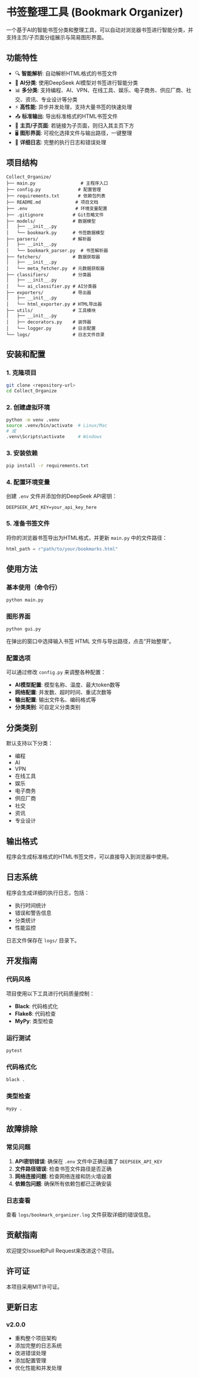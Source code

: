 # 书签整理工具 (Bookmark Organizer)

一个基于AI的智能书签分类和整理工具，可以自动对浏览器书签进行智能分类，并支持主页/子页面分组展示与简易图形界面。

## 功能特性

- 🔍 **智能解析**: 自动解析HTML格式的书签文件
- 🤖 **AI分类**: 使用DeepSeek AI模型对书签进行智能分类
- 📊 **多分类**: 支持编程、AI、VPN、在线工具、娱乐、电子商务、供应厂商、社交、资讯、专业设计等分类
- ⚡ **高性能**: 异步并发处理，支持大量书签的快速处理
- 📤 **标准输出**: 导出标准格式的HTML书签文件
- 🧭 **主页/子页面**: 若链接为子页面，则归入其主页下方
- 🖥️ **图形界面**: 可视化选择文件与输出路径，一键整理
- 📝 **详细日志**: 完整的执行日志和错误处理

## 项目结构

```
Collect_Organize/
├── main.py                 # 主程序入口
├── config.py              # 配置管理
├── requirements.txt       # 依赖包列表
├── README.md             # 项目文档
├── .env                  # 环境变量配置
├── .gitignore           # Git忽略文件
├── models/              # 数据模型
│   ├── __init__.py
│   └── bookmark.py      # 书签数据模型
├── parsers/             # 解析器
│   ├── __init__.py
│   └── bookmark_parser.py  # 书签解析器
├── fetchers/            # 数据获取器
│   ├── __init__.py
│   └── meta_fetcher.py  # 元数据获取器
├── classifiers/         # 分类器
│   ├── __init__.py
│   └── ai_classifier.py # AI分类器
├── exporters/           # 导出器
│   ├── __init__.py
│   └── html_exporter.py # HTML导出器
├── utils/               # 工具模块
│   ├── __init__.py
│   ├── decorators.py    # 装饰器
│   └── logger.py        # 日志配置
└── logs/                # 日志文件目录
```

## 安装和配置

### 1. 克隆项目

```bash
git clone <repository-url>
cd Collect_Organize
```

### 2. 创建虚拟环境

```bash
python -m venv .venv
source .venv/bin/activate  # Linux/Mac
# 或
.venv\Scripts\activate     # Windows
```

### 3. 安装依赖

```bash
pip install -r requirements.txt
```

### 4. 配置环境变量

创建 `.env` 文件并添加你的DeepSeek API密钥：

```env
DEEPSEEK_API_KEY=your_api_key_here
```

### 5. 准备书签文件

将你的浏览器书签导出为HTML格式，并更新 `main.py` 中的文件路径：

```python
html_path = r"path/to/your/bookmarks.html"
```

## 使用方法

### 基本使用（命令行）

```bash
python main.py
```

### 图形界面

```bash
python gui.py
```

在弹出的窗口中选择输入书签 HTML 文件与导出路径，点击“开始整理”。

### 配置选项

可以通过修改 `config.py` 来调整各种配置：

- **AI模型配置**: 模型名称、温度、最大token数等
- **网络配置**: 并发数、超时时间、重试次数等
- **输出配置**: 输出文件名、编码格式等
- **分类类别**: 可自定义分类类别

## 分类类别

默认支持以下分类：

- 编程
- AI
- VPN
- 在线工具
- 娱乐
- 电子商务
- 供应厂商
- 社交
- 资讯
- 专业设计

## 输出格式

程序会生成标准格式的HTML书签文件，可以直接导入到浏览器中使用。

## 日志系统

程序会生成详细的执行日志，包括：

- 执行时间统计
- 错误和警告信息
- 分类统计
- 性能监控

日志文件保存在 `logs/` 目录下。

## 开发指南

### 代码风格

项目使用以下工具进行代码质量控制：

- **Black**: 代码格式化
- **Flake8**: 代码检查
- **MyPy**: 类型检查

### 运行测试

```bash
pytest
```

### 代码格式化

```bash
black .
```

### 类型检查

```bash
mypy .
```

## 故障排除

### 常见问题

1. **API密钥错误**: 确保在 `.env` 文件中正确设置了 `DEEPSEEK_API_KEY`
2. **文件路径错误**: 检查书签文件路径是否正确
3. **网络连接问题**: 检查网络连接和防火墙设置
4. **依赖包问题**: 确保所有依赖包都已正确安装

### 日志查看

查看 `logs/bookmark_organizer.log` 文件获取详细的错误信息。

## 贡献指南

欢迎提交Issue和Pull Request来改进这个项目。

## 许可证

本项目采用MIT许可证。

## 更新日志

### v2.0.0
- 重构整个项目架构
- 添加完整的日志系统
- 改进错误处理
- 添加配置管理
- 优化性能和并发处理
